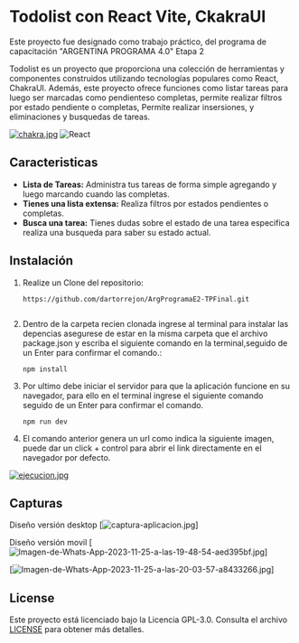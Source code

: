 # Todolist con React Vite, CkakraUI

Este proyecto fue designado como trabajo práctico, del programa de capacitación "ARGENTINA PROGRAMA 4.0" Etapa 2

Todolist es un proyecto que proporciona una colección de herramientas y componentes construidos utilizando tecnologías populares como React, ChakraUI. Además, este proyecto ofrece funciones como listar tareas para luego ser marcadas como pendienteso completas, permite realizar filtros por estado pendiente o completas, Permite realizar insersiones, y eliminaciones y busquedas de tareas. 

[![chakra.jpg](https://i.postimg.cc/2y7GPRW6/chakra.jpg)](https://postimg.cc/JHtjkFPV) ![React](https://img.shields.io/badge/react-%2320232a.svg?style=for-the-badge&logo=react&logoColor=%2361DAFB) 

## Caracteristicas

* **Lista de Tareas:** Administra tus tareas de forma simple agregando y luego marcando cuando las completas.
* **Tienes una lista extensa:** Realiza filtros por estados pendientes o completas.
* **Busca una tarea:** Tienes dudas sobre el estado de una tarea especifica realiza una busqueda para saber su estado actual.

## Instalación

1. Realize un Clone del repositorio:

   ```git
   https://github.com/dartorrejon/ArgProgramaE2-TPFinal.git
 
   ```
2. Dentro de la carpeta recien clonada ingrese al terminal para instalar las depencias asegurese de estar en la misma carpeta que el archivo package.json y escriba el siguiente comando en la terminal,seguido de un Enter para confirmar el comando.:
   ```
   npm install
   ```
3. Por ultimo debe iniciar el servidor para que la aplicación funcione en su navegador, para ello en el terminal ingrese el siguiente comando seguido de un Enter para confirmar el comando.

   ```shell
   npm run dev
   ```

4. El comando anterior genera un url como indica la siguiente imagen, puede dar un click + control para abrir el link directamente en el navegador por defecto.

[![ejecucion.jpg](https://i.postimg.cc/3xnNSLbZ/ejecucion.jpg)](https://postimg.cc/RWJvqTm3)

## Capturas 
Diseño versión desktop
[![captura-aplicacion.jpg](https://i.postimg.cc/PNGTJ7r1/captura-aplicacion.jpg)]

Diseño versión movil
[![Imagen-de-Whats-App-2023-11-25-a-las-19-48-54-aed395bf.jpg](https://i.postimg.cc/DyvjGgRT/Imagen-de-Whats-App-2023-11-25-a-las-19-48-54-aed395bf.jpg)]

[![Imagen-de-Whats-App-2023-11-25-a-las-20-03-57-a8433266.jpg](https://i.postimg.cc/5tjLWPjf/Imagen-de-Whats-App-2023-11-25-a-las-20-03-57-a8433266.jpg)]
## License

Este proyecto está licenciado bajo la Licencia GPL-3.0. Consulta el archivo [LICENSE](LICENSE) para obtener más detalles.